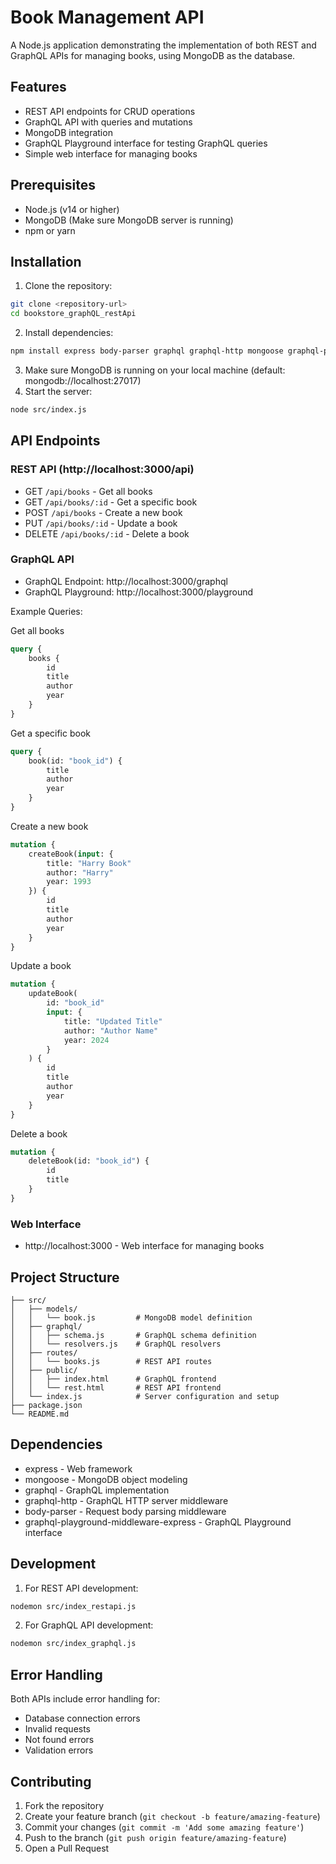 # Book Management API

A Node.js application demonstrating the implementation of both REST and GraphQL APIs for managing books, using MongoDB as the database.

## Features

- REST API endpoints for CRUD operations
- GraphQL API with queries and mutations
- MongoDB integration
- GraphQL Playground interface for testing GraphQL queries
- Simple web interface for managing books

## Prerequisites

- Node.js (v14 or higher)
- MongoDB (Make sure MongoDB server is running)
- npm or yarn

## Installation

1. Clone the repository:
```sh
git clone <repository-url>
cd bookstore_graphQL_restApi
```
2. Install dependencies:
```sh
npm install express body-parser graphql graphql-http mongoose graphql-playground-middleware-express
```
3. Make sure MongoDB is running on your local machine (default: mongodb://localhost:27017)
4. Start the server:
```sh
node src/index.js
```
## API Endpoints

### REST API (http://localhost:3000/api)

- GET `/api/books` - Get all books
- GET `/api/books/:id` - Get a specific book
- POST `/api/books` - Create a new book
- PUT `/api/books/:id` - Update a book
- DELETE `/api/books/:id` - Delete a book

### GraphQL API

- GraphQL Endpoint: http://localhost:3000/graphql
- GraphQL Playground: http://localhost:3000/playground

Example Queries:

Get all books
```graphql
query {
    books {
        id
        title
        author
        year
    }
}
```
Get a specific book
```graphql
query {
    book(id: "book_id") {
        title
        author
        year
    }
}
```
Create a new book
```graphql
mutation {
    createBook(input: {
        title: "Harry Book"
        author: "Harry"
        year: 1993
    }) {
        id
        title
        author
        year
    }
}
```
Update a book
```graphql
mutation {
    updateBook(
        id: "book_id"
        input: {
            title: "Updated Title"
            author: "Author Name"
            year: 2024
        }
    ) {
        id
        title
        author
        year
    }
}
```
Delete a book
```graphql
mutation {
    deleteBook(id: "book_id") {
        id
        title
    }
}
```
### Web Interface
- http://localhost:3000 - Web interface for managing books

## Project Structure

```
├── src/
│   ├── models/
│   │   └── book.js         # MongoDB model definition
│   ├── graphql/
│   │   ├── schema.js       # GraphQL schema definition
│   │   └── resolvers.js    # GraphQL resolvers
│   ├── routes/
│   │   └── books.js        # REST API routes
│   ├── public/
│   │   ├── index.html      # GraphQL frontend
│   │   └── rest.html       # REST API frontend
│   └── index.js            # Server configuration and setup
├── package.json
└── README.md
```

## Dependencies

- express - Web framework
- mongoose - MongoDB object modeling
- graphql - GraphQL implementation
- graphql-http - GraphQL HTTP server middleware
- body-parser - Request body parsing middleware
- graphql-playground-middleware-express - GraphQL Playground interface

## Development

1. For REST API development:
```bash
nodemon src/index_restapi.js
```

2. For GraphQL API development:
```bash
nodemon src/index_graphql.js
```

## Error Handling

Both APIs include error handling for:
- Database connection errors
- Invalid requests
- Not found errors
- Validation errors

## Contributing

1. Fork the repository
2. Create your feature branch (`git checkout -b feature/amazing-feature`)
3. Commit your changes (`git commit -m 'Add some amazing feature'`)
4. Push to the branch (`git push origin feature/amazing-feature`)
5. Open a Pull Request
